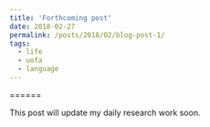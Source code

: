 ```yaml
---
title: 'Forthcoming post'
date: 2018-02-27
permalink: /posts/2018/02/blog-post-1/
tags:
  - life
  - uofa
  - language
---
```


======

This post will update my daily research work soon.
